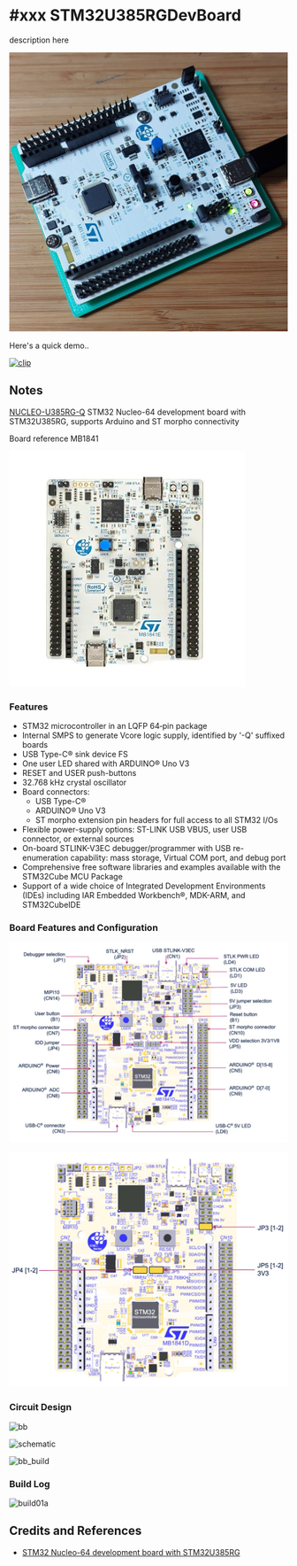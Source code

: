 # #xxx STM32U385RGDevBoard

description here

![Build](./assets/STM32U385RGDevBoard_build.jpg?raw=true)

Here's a quick demo..

[![clip](https://img.youtube.com/vi/video_id/0.jpg)](https://www.youtube.com/watch?v=video_id)

## Notes

[NUCLEO-U385RG-Q](https://www.st.com/en/evaluation-tools/nucleo-u385rg-q.html)
STM32 Nucleo-64 development board with STM32U385RG, supports Arduino and ST morpho connectivity

Board reference MB1841

![nucleo-u385rg-q](./assets/nucleo-u385rg-q.jpg)

### Features

* STM32 microcontroller in an LQFP 64‑pin package
* Internal SMPS to generate Vcore logic supply, identified by '-Q' suffixed boards
* USB Type-C® sink device FS
* One user LED shared with ARDUINO® Uno V3
* RESET and USER push-buttons
* 32.768 kHz crystal oscillator
* Board connectors:
    * USB Type-C®
    * ARDUINO® Uno V3
    * ST morpho extension pin headers for full access to all STM32 I/Os
* Flexible power-supply options: ST-LINK USB VBUS, user USB connector, or external sources
* On-board STLINK-V3EC debugger/programmer with USB re-enumeration capability: mass storage, Virtual COM port, and debug port
* Comprehensive free software libraries and examples available with the STM32Cube MCU Package
* Support of a wide choice of Integrated Development Environments (IDEs) including IAR Embedded Workbench®, MDK-ARM, and STM32CubeIDE

### Board Features and Configuration

![board-layout](./assets/board-layout.jpg)

![board-config](./assets/board-config.jpg)

### Circuit Design

![bb](./assets/STM32U385RGDevBoard_bb.jpg?raw=true)

![schematic](./assets/STM32U385RGDevBoard_schematic.jpg?raw=true)

![bb_build](./assets/STM32U385RGDevBoard_bb_build.jpg?raw=true)

### Build Log

![build01a](./assets/build01a.jpg?raw=true)

## Credits and References

* [STM32 Nucleo-64 development board with STM32U385RG](https://www.st.com/en/evaluation-tools/nucleo-u385rg-q.html)
